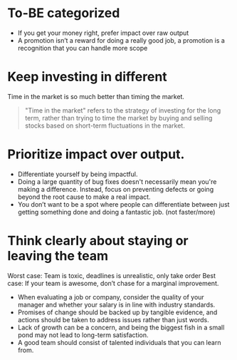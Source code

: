 
# To-BE categorized 
- If you get your money right, prefer impact over raw output
- A promotion isn’t a reward for doing a really good job, a promotion is a recognition that you can handle more scope


# Keep investing in different
Time in the market is so much better than timing the market.

> "Time in the market" refers to the strategy of investing for the long term, rather than trying to time the market by buying and selling stocks based on short-term fluctuations in the market.

# Prioritize impact over output.
- Differentiate yourself by being impactful.
- Doing a large quantity of bug fixes doesn't necessarily mean you're making a difference. Instead, focus on preventing defects or going beyond the root cause to make a real impact.
- You don’t want to be a spot where people can differentiate between just getting something done and doing a fantastic job. (not faster/more)

# Think clearly about staying or leaving the team

Worst case: Team is toxic, deadlines is unrealistic, only take order
Best case: If your team is awesome, don’t chase for a marginal improvement.

- When evaluating a job or company, consider the quality of your manager and whether your salary is in line with industry standards.
- Promises of change should be backed up by tangible evidence, and actions should be taken to address issues rather than just words.
- Lack of growth can be a concern, and being the biggest fish in a small pond may not lead to long-term satisfaction.
- A good team should consist of talented individuals that you can learn from.


